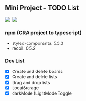## Mini Project - TODO List

<img src="https://img.shields.io/badge/-React 17.0.2-61DAFB?style=plastic&logo=React&logoColor=white"/>&nbsp;
<img src="https://img.shields.io/badge/-typescript 4.5.4-3178C6?style=plastic&logo=Typescript&logoColor=white"/>

### npm (CRA project to typescript)
- styled-components: 5.3.3
- recoil: 0.5.2

### Dev List
- [x] Create and delete boards
- [x] Create and delete lists
- [x] Drag and drop lists
- [x] LocalStorage
- [x] darkMode (LightMode Toggle)
